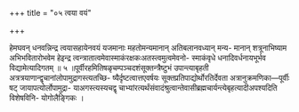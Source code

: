+++
title = "०५ त्वया वयं"

+++

हेमघवन् धनवन्निन्द्र त्वयासहायेनवयं यजमानाः महतोमन्यमानान् अतिबलानवध्यान् मन्य- मानान् शत्रूनाभिष्याम अभिभवितारोभवेम हेइन्द्र त्वन्त्रातात्वमेवास्माकंरक्षकःअतस्त्वमुत्वमेवनो- स्माकंवृधे धनादिवर्धनायभूर्भव विद्यामेत्यादिगतम् ॥ ५ ॥पूर्वीरहमितिषळृचम्पञ्चदशंसूक्तन्त्रैष्टुभं उपान्त्याबृहती अत्रत्रयाणान्द्वृचानांलोपामुद्रागस्त्यतच्छि- ष्यैर्दृष्टत्वात्तएवर्षयः सूक्तप्रतिपाद्योर्थोरतिर्देवता अत्रानुक्रमणिका—पूर्वीः षट् जायापत्योर्लोपामुद्रा- याअगस्त्यस्यचद्वृ चाभ्यांरत्यर्थंसंवादंश्रुत्वान्तेवासीब्रह्मचार्यन्त्येबृहत्यादीअपश्यदिति विशेषविनि- योगोलैङ्गिकः ।